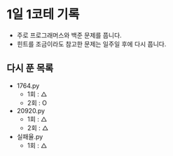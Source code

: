 # 1일 1코테 기록

- 주로 프로그래머스와 백준 문제를 풉니다.
- 힌트를 조금이라도 참고한 문제는 일주일 후에 다시 풉니다.

## 다시 푼 목록

- 1764.py
  - 1회 : △
  - 2회 : O
- 20920.py
  - 1회 : △
  - 2회 : △
- 실패율.py
  - 1회 : △